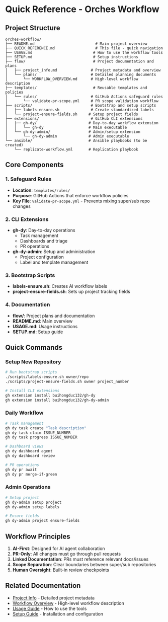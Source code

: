 # Quick Reference - Orches Workflow

## Project Structure

```
orches-workflow/
├── README.md                           # Main project overview
├── QUICK_REFERENCE.md                  # This file - quick navigation
├── USAGE.md                           # How to use the workflow tools
├── SETUP.md                           # Setup instructions
├── flow/                              # Project documentation and plans
│   ├── project_info.md               # Project metadata and overview
│   └── plans/                        # Detailed planning documents
│       └── WORKFLOW_OVERVIEW.md      # High-level workflow description
├── templates/                         # Reusable templates and policies
│   └── rules/                        # GitHub Actions safeguard rules
│       └── validate-pr-scope.yml     # PR scope validation workflow
├── scripts/                          # Bootstrap and setup scripts
│   ├── labels-ensure.sh              # Create standardized labels
│   └── project-ensure-fields.sh     # Setup project fields
├── extensions/                       # GitHub CLI extensions
│   ├── gh-dy/                       # Day-to-day workflow extension
│   │   └── gh-dy                    # Main executable
│   └── gh-dy-admin/                 # Admin/setup extension
│       └── gh-dy-admin              # Admin executable
└── ansible/                         # Ansible playbooks (to be created)
    └── replicate-workflow.yml       # Replication playbook
```

## Core Components

### 1. Safeguard Rules
- **Location**: `templates/rules/`
- **Purpose**: GitHub Actions that enforce workflow policies
- **Key File**: `validate-pr-scope.yml` - Prevents mixing super/sub repo changes

### 2. CLI Extensions
- **gh-dy**: Day-to-day operations
  - Task management
  - Dashboards and triage
  - PR operations
- **gh-dy-admin**: Setup and administration
  - Project configuration
  - Label and template management

### 3. Bootstrap Scripts
- **labels-ensure.sh**: Creates AI workflow labels
- **project-ensure-fields.sh**: Sets up project tracking fields

### 4. Documentation
- **flow/**: Project plans and documentation
- **README.md**: Main overview
- **USAGE.md**: Usage instructions
- **SETUP.md**: Setup guide

## Quick Commands

### Setup New Repository
```bash
# Run bootstrap scripts
./scripts/labels-ensure.sh owner/repo
./scripts/project-ensure-fields.sh owner project_number

# Install CLI extensions
gh extension install buihongduc132/gh-dy
gh extension install buihongduc132/gh-dy-admin
```

### Daily Workflow
```bash
# Task management
gh dy task create "Task description"
gh dy task claim ISSUE_NUMBER
gh dy task progress ISSUE_NUMBER

# Dashboard views
gh dy dashboard agent
gh dy dashboard review

# PR operations
gh dy pr await
gh dy pr merge-if-green
```

### Admin Operations
```bash
# Setup project
gh dy-admin setup project
gh dy-admin setup labels

# Ensure fields
gh dy-admin project ensure-fields
```

## Workflow Principles

1. **AI-First**: Designed for AI agent collaboration
2. **PR-Only**: All changes must go through pull requests
3. **Linked Documentation**: PRs must reference relevant docs/issues
4. **Scope Separation**: Clear boundaries between super/sub repositories
5. **Human Oversight**: Built-in review checkpoints

## Related Documentation

- [Project Info](flow/project_info.md) - Detailed project metadata
- [Workflow Overview](flow/plans/WORKFLOW_OVERVIEW.md) - High-level workflow description
- [Usage Guide](USAGE.md) - How to use the tools
- [Setup Guide](SETUP.md) - Installation and configuration
